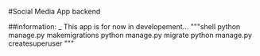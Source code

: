 #Social Media App backend

##information:
_ This app is for now in developement...
"""shell
python manage.py makemigrations
python manage.py migrate
python manage.py createsuperuser
"""